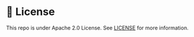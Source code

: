 # 🚨 License

This repo is under Apache 2.0 License. See [LICENSE](../../../LICENSE) for more information.
